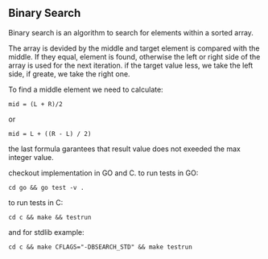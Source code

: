 Binary Search
---
Binary search is an algorithm to search for elements within a sorted array.

The array is devided by the middle and target element is compared with the middle.
If they equal, element is found, otherwise the left or right side of the array is used for the next iteration.
if the target value less, we take the left side, if greate, we take the right one.

To find a middle element we need to calculate:
```
mid = (L + R)/2
```

or

```
mid = L + ((R - L) / 2)
```
the last formula garantees that result value does not exeeded the max integer value.

checkout implementation in GO and C.
to run tests in GO:
```
cd go && go test -v .
```
to run tests in C:
```
cd c && make && testrun
```
and for stdlib example:
```
cd c && make CFLAGS="-DBSEARCH_STD" && make testrun
```
